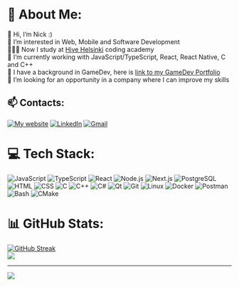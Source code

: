 # 💫 About Me:
👋 Hi, I’m Nick :)<br>👀 I’m interested in Web, Mobile and Software Development<br>👨🏻‍💻 Now I study at <a href="https://www.hive.fi/en/">Hive Helsinki</a> coding academy<br>🌱 I’m currently working with JavaScript/TypeScript, React, React Native, C and C++<br>💼 I have a background in GameDev, here is <a href="https://gameportfolio.notion.site/Mykola-Saveliev-77f10c779fda4d84a664539c9e0d54ac?pvs=4">link to my GameDev Portfolio</a><br>💞️ I’m looking for an opportunity in a company where I can improve my skills<br>


## 📫 Contacts:
[![My website](https://img.shields.io/badge/my--website-My%20website?style=for-the-badge&color=%2331d93c)](https://nicksaveliev.vercel.app/)
[![LinkedIn](https://img.shields.io/badge/LinkedIn-blue?style=for-the-badge&logo=LinkedIn&logoColor=white)](https://www.linkedin.com/in/nicksaveliev/) [![Gmail](https://img.shields.io/badge/Gmail-red?style=for-the-badge&logo=Gmail&logoColor=white)](mailto:kolya59264@gmail.com)

# 💻 Tech Stack:
![JavaScript](https://img.shields.io/badge/JavaScript-black?style=for-the-badge&logo=javascript&logoColor=black&color=%23F7DF1E) ![TypeScript](https://img.shields.io/badge/TypeScript-%233178C6?style=for-the-badge&logo=typescript&logoColor=white) ![React](https://img.shields.io/badge/React%2FReact_Native-black?style=for-the-badge&logo=react&logoColor=white) ![Node.js](https://img.shields.io/badge/Node.js-%235FA04E?style=for-the-badge&logo=nodedotjs&logoColor=white) ![Next.js](https://img.shields.io/badge/Next.js-black?style=for-the-badge&logo=nextdotjs&logoColor=white) ![PostgreSQL](https://img.shields.io/badge/PostgreSQL-%234169E1?style=for-the-badge&logo=postgresql&logoColor=white) ![HTML](https://img.shields.io/badge/html-%23E34F26?style=for-the-badge&logo=html5&logoColor=white) ![CSS](https://img.shields.io/badge/css-%231572B6?style=for-the-badge&logo=css3&logoColor=white)
![C](https://img.shields.io/badge/c-%2300599C.svg?style=for-the-badge&logo=c&logoColor=white) ![C++](https://img.shields.io/badge/c++-%2300599C.svg?style=for-the-badge&logo=c%2B%2B&logoColor=white) ![C#](https://img.shields.io/badge/C%23-purple?style=for-the-badge&logo=sharp&logoColor=white) ![Qt](https://img.shields.io/badge/Qt-%23217346.svg?style=for-the-badge&logo=Qt&logoColor=white) ![Git](https://img.shields.io/badge/Git-orange?style=for-the-badge&logo=Git&logoColor=white) ![Linux](https://img.shields.io/badge/Linux-blue?style=for-the-badge&logo=Linux&logoColor=white) ![Docker](https://img.shields.io/badge/docker-%232496ED?style=for-the-badge&logo=docker&logoColor=white) ![Postman](https://img.shields.io/badge/postman-%23FF6C37?style=for-the-badge&logo=postman&logoColor=white)
 ![Bash](https://img.shields.io/badge/Bash-black?style=for-the-badge&logo=GNU%20Bash&logoColor=white) ![CMake](https://img.shields.io/badge/CMake-%23008FBA.svg?style=for-the-badge&logo=cmake&logoColor=white)

# 📊 GitHub Stats:
[![GitHub Streak](https://github-readme-streak-stats.herokuapp.com?user=FPyMEHTAPIU&card_width=300&card_height=140&hide_current_streak=true&hide_longest_streak=true)](https://git.io/streak-stats) </br> ![](https://github-readme-stats.vercel.app/api/top-langs/?username=FPyMEHTAPIU&theme=default&hide_border=false&include_all_commits=false&count_private=false&layout=compact)

---
[![](https://visitcount.itsvg.in/api?id=FPyMEHTAPIU&icon=0&color=10)](https://visitcount.itsvg.in)

<!-- Proudly created with GPRM ( https://gprm.itsvg.in ) -->

<!---
FPyMEHTAPIU/FPyMEHTAPIU is a ✨ special ✨ repository because its `README.md` (this file) appears on your GitHub profile.
You can click the Preview link to take a look at your changes.
--->
